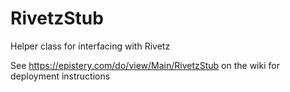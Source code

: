 # RivetzStub

Helper class for interfacing with Rivetz

See https://epistery.com/do/view/Main/RivetzStub on the wiki for deployment instructions
